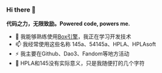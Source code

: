 ### Hi there 👋

**代码之力，无限致励。Powered code, powers me.**

- 🌱 我能够熟练使用[Box引擎](https://dao3.fun/)，我正在学习开发技术
- 📫 我经常使用这些名称 145a、54145a、HPLA、HPLAsoft
- ⚡ 我主要在Github、Dao3、Fandom等地方活动
- 💬 HPLA和145没有实际意义，只是我随便打的几个字符

<!--
**54145a/54145a** is a ✨ _special_ ✨ repository because its `README.md` (this file) appears on your GitHub profile.

Here are some ideas to get you started:

- 🔭 I’m currently working on ...
- 🌱 I’m currently learning ...
- 👯 I’m looking to collaborate on ...
- 🤔 I’m looking for help with ...
- 💬 Ask me about ...
- 📫 How to reach me: ...
- 😄 Pronouns: ...
- ⚡ Fun fact: ...
-->
